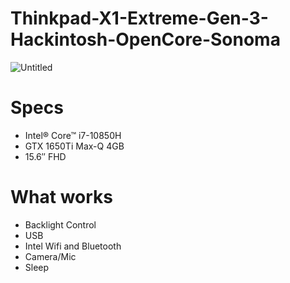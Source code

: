 # Thinkpad-X1-Extreme-Gen-3-Hackintosh-OpenCore-Sonoma

![Untitled](https://github.com/nvcuong1312/Thinkpad-X1-Extreme-Gen-3-Hackintosh-OpenCore-Sonoma/assets/16067447/04d7197c-b83e-4f98-b211-ef1c2a7d8738)


# Specs
* Intel® Core™ i7-10850H
* GTX 1650Ti Max-Q 4GB
* 15.6″ FHD
  
# What works
* Backlight Control
* USB
* Intel Wifi and Bluetooth
* Camera/Mic
* Sleep
